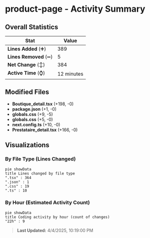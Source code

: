 # product-page - Activity Summary 

## Overall Statistics

| Stat                   | Value                                                             |
| ---------------------- | ----------------------------------------------------------------- |
| **Lines Added** (➕)   | 389                                          |
| **Lines Removed** (➖) | 5                                        |
| **Net Change** (↕)    | 384                |
| **Active Time** (⌚)   | 12 minutes |


## Modified Files
- **Boutique_detail.tsx** (+198, -0)
- **package.json** (+1, -0)
- **globals.css** (+9, -5)
- **globals.css** (+5, -0)
- **next.config.ts** (+10, -0)
- **Prestataire_detail.tsx** (+166, -0)

## Visualizations

### By File Type (Lines Changed)

```mermaid
pie showData
title Lines changed by file type
".tsx" : 364
".json" : 1
".css" : 19
".ts" : 10
```

### By Hour (Estimated Activity Count)

```mermaid
pie showData
title Coding activity by hour (count of changes)
"22h" : 9
```


> **Last Updated:** 4/4/2025, 10:19:00 PM